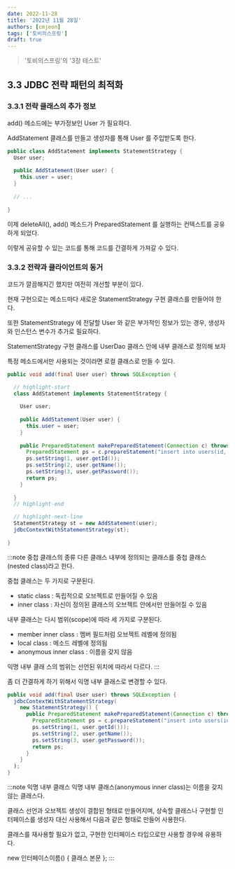 ```yaml
---
date: 2022-11-28
title: '2022년 11월 28일'
authors: [cmjeon]
tags: ['토비의스프링']
draft: true
---
```


> '토비의스프링'의 '3장 테스트'

## 3.3 JDBC 전략 패턴의 최적화

### 3.3.1 전략 클래스의 추가 정보

add() 메소드에는 부가정보인 User 가 필요하다.

AddStatement 클래스를 만들고 생성자를 통해 User 를 주입받도록 한다.

```java
public class AddStatement implements StatementStrategy {
  User user;
  
  public AddStatement(User user) {
    this.user = user;
  }
  
  // ...
  
}
```

<!--truncate-->

이제 deleteAll(), add() 메소드가 PreparedStatement 를 실행하는 컨텍스트를 공유하게 되었다.

이렇게 공유할 수 있는 코드를 통해 코드를 간결하게 가져갈 수 있다.

### 3.3.2 전략과 클라이언트의 동거

코드가 깔끔해지긴 했지만 여전히 개선할 부분이 있다.

현재 구현으로는 메소드마다 새로운 StatementStrategy 구현 클래스를 만들어야 한다.

또한 StatementStrategy 에 전달할 User 와 같은 부가적인 정보가 있는 경우, 생성자와 인스턴스 변수가 추가로 필요하다.

StatementStrategy 구현 클래스를 UserDao 클래스 안에 내부 클래스로 정의해 보자

특정 메소드에서만 사용되는 것이라면 로컬 클래스로 만들 수 있다.

```java
public void add(final User user) throws SQLException {

  // highlight-start
  class AddStatement implements StatementStrategy {
  
    User user;
    
    public AddStatement(User user) {
      this.user = user;
    }
  
    public PreparedStatement makePreparedStatement(Connection c) throws SQLException {
      PreparedStatement ps = c.prepareStatement("insert into users(id, name, password) values(?, ?, ?)"); 
      ps.setString(1, user.getId());
      ps.setString(2, user.getName());
      ps.setString(3, user.getPassword());
      return ps;
    }
    
  }
  // highlight-end

  // highlight-next-line
  StatementStrategy st = new AddStatement(user);
  jdbcContextWithStatementStrategy(st);
  
}
```

:::note 중첩 클래스의 종류
다른 클래스 내부에 정의되는 클래스를 중첩 클래스(nested class)라고 한다. 

중첩 클래스는 두 가지로 구분된다.
- static class : 독립적으로 오브젝트로 만들어질 수 있음
- inner class : 자신이 정의된 클래스의 오브젝트 안에서만 만들어질 수 있음

내부 클래스는 다시 범위(scope)에 따라 세 가지로 구분된다.
- member inner class : 멤버 필드처럼 오브젝트 레벨에 정의됨
- local class : 메소드 레벨에 정의됨
- anonymous inner class : 이름을 갖지 않음 

익명 내부 클래 스의 범위는 선언된 위치에 따라서 다르다.
:::

좀 더 간결하게 하기 위해서 익명 내부 클래스로 변경할 수 있다.

```java
public void add(final User user) throws SQLException { 
  jdbcContextWithStatementStrategy(
    new StatementStrategy() {
      public PreparedStatement makePreparedStatement(Connection c) throws SQLException {
        PreparedStatement ps = c.prepareStatement("insert into users(id, name, password) values(?, ?, ?)"); 
        ps.setString(1, user.getId())); 
        ps.setString(2, user.getName()); 
        ps.setString(3, user.getPassword());
        return ps;
      }
    }
  );
}
```

:::note 익명 내부 클래스
익명 내부 클래스(anonymous inner class)는 이름을 갖지않는 클래스다.

클래스 선언과 오브젝트 생성이 결합된 형태로 만들어지며, 상속할 클래스나 구현할 인터페이스를 생성자 대신 사용해서 다음과 같은 형태로 만들어 사용한다.

클래스를 재사용할 필요가 없고, 구현한 인터페이스 타입으로만 사용할 경우에 유용하다.

new 인터페이스이름() { 클래스 본문 };
:::




